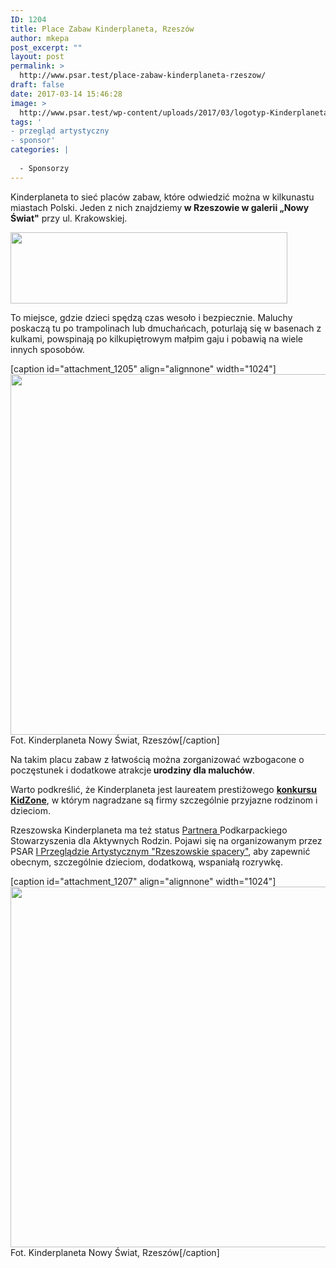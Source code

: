 ```yaml
---
ID: 1204
title: Place Zabaw Kinderplaneta, Rzeszów
author: mkepa
post_excerpt: ""
layout: post
permalink: >
  http://www.psar.test/place-zabaw-kinderplaneta-rzeszow/
draft: false
date: 2017-03-14 15:46:28
image: >
  http://www.psar.test/wp-content/uploads/2017/03/logotyp-Kinderplaneta.png
tags: '
- przegląd artystyczny
- sponsor'
categories: |
  
  - Sponsorzy
---
```

Kinderplaneta to sieć placów zabaw, które odwiedzić można w kilkunastu miastach Polski. Jeden z nich znajdziemy<strong> w Rzeszowie w galerii „Nowy Świat"</strong> przy ul. Krakowskiej.

<a href="http://www.psar.test/wp-content/uploads/2017/03/logotyp-Kinderplaneta.png"><img class="aligncenter size-full wp-image-1212" src="http://www.psar.test/wp-content/uploads/2017/03/logotyp-Kinderplaneta.png" alt="" width="443" height="114" /></a>

To miejsce, gdzie dzieci spędzą czas wesoło i bezpiecznie. Maluchy poskaczą tu po trampolinach lub dmuchańcach, poturlają się w basenach z kulkami, powspinają po kilkupiętrowym małpim gaju i pobawią na wiele innych sposobów.

[caption id="attachment_1205" align="alignnone" width="1024"]<a href="http://www.psar.test/wp-content/uploads/2017/03/kinderplaneta.jpg"><img class="wp-image-1205 size-full" src="http://www.psar.test/wp-content/uploads/2017/03/kinderplaneta.jpg" alt="" width="1024" height="577" /></a> Fot. Kinderplaneta Nowy Świat, Rzeszów[/caption]

Na takim placu zabaw z łatwością można zorganizować wzbogacone o poczęstunek i dodatkowe atrakcje<strong> urodziny dla maluchów</strong>.

Warto podkreślić, że Kinderplaneta jest laureatem prestiżowego <a href="http://gdziecko.pl/znak-jakosci-kidzone-o-najlepszych-produktach-i-uslugach-dla-rodzin/"><strong>konkursu KidZone</strong></a>, w którym nagradzane są firmy szczególnie przyjazne rodzinom i dzieciom.

Rzeszowska Kinderplaneta ma też status <a href="http://dev-psar.pantheonsite.io/sponsorzy/">Partnera </a>Podkarpackiego Stowarzyszenia dla Aktywnych Rodzin. Pojawi się na organizowanym przez PSAR <a href="http://dev-psar.pantheonsite.io/i-przeglad-artystyczny-dla-przedszkolakow/">I Przeglądzie Artystycznym "Rzeszowskie spacery"</a>, aby zapewnić obecnym, szczególnie dzieciom, dodatkową, wspaniałą rozrywkę.

[caption id="attachment_1207" align="alignnone" width="1024"]<a href="http://www.psar.test/wp-content/uploads/2017/03/kinderplaneta2.jpg"><img class="wp-image-1207 size-full" src="http://www.psar.test/wp-content/uploads/2017/03/kinderplaneta2.jpg" alt="" width="1024" height="577" /></a> Fot. Kinderplaneta Nowy Świat, Rzeszów[/caption]